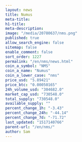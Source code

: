 ```yaml
---
layout: news
title: Numus
meta-title: 
h1-title: 
meta-description: 
image: "/media/20780637/nms.png"
published: true
allow_search_engine: false
sitemap: false
enable_comment: false
sort_order: 1227
permalink: "/en/nms/news.html"
coin_a_symbol: "NMS"
coin_a_name: "Numus"
coin_a_lower_case: "nms"
price_usd: "5.89421"
price_btc: "0.00050165"
24h_volume_usd: "304682.0"
market_cap_usd: "730548.0"
total_supply: "730548.0"
available_supply: ""
percent_change_1h: "-3.43"
percent_change_24h: "-44.14"
percent_change_7d: "-71.72"
last_updated: "1517140766"
parent-url: "/en/nms/"
author: Sam
---
```


